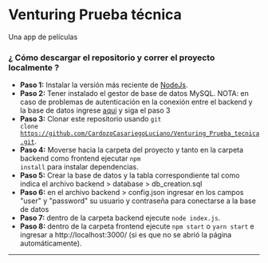 # Venturing Prueba técnica
Una app de películas

### ¿ Cómo descargar el repositorio y correr el proyecto localmente ? 
* **Paso 1:** Instalar la versión más reciente de [NodeJs](https://nodejs.org/es/).
* **Paso 2:** Tener instalado el gestor de base de datos MySQL.
        NOTA: en caso de problemas de autenticación en la conexión entre el backend y la base de datos ingrese [aqui](https://www.digitalocean.com/community/tutorials/como-instalar-mysql-en-ubuntu-18-04-es) y siga el paso 3 
* **Paso 3:** Clonar este repositorio usando <code>git clone https://github.com/CardozoCasariegoLuciano/Venturing_Prueba_tecnica.git</code>.
* **Paso 4:** Moverse hacia la carpeta del proyecto y tanto en la carpeta backend como frontend ejecutar <code>npm install</code> para instalar dependencias.
*  **Paso 5:**  Crear la base de datos y la tabla correspondiente tal como indica el archivo 
backend > database > db_creation.sql
*  **Paso 6:**  en el archivo backend > config.json ingresar en los campos "user" y "password" su usuario y contraseña para conectarse a la base de datos
* **Paso 7:** dentro de la carpeta backend ejecute <code>node index.js</code>.
* **Paso 8:** dentro de la carpeta frontend ejecute <code>npm start</code> o <code>yarn start</code> e ingresar a http://localhost:3000/ (si es que no se abrió la página automáticamente).
___
